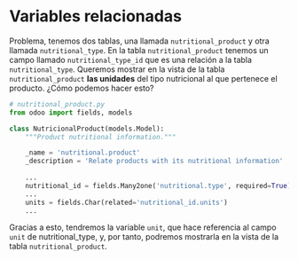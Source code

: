# Variables relacionadas
Problema, tenemos dos tablas, una llamada `nutritional_product` y otra llamada `nutritional_type`. En la tabla `nutritional_product` tenemos un campo llamado `nutritional_type_id` que es una relación a la tabla `nutritional_type`. Queremos mostrar en la vista de la tabla `nutritional_product` **las unidades** del tipo nutricional al que pertenece el producto. ¿Cómo podemos hacer esto?

```python
# nutritional_product.py
from odoo import fields, models

class NutricionalProduct(models.Model):
    """Product nutritional information."""

    _name = 'nutritional.product'
    _description = 'Relate products with its nutritional information'
    
    ...
    nutritional_id = fields.Many2one('nutritional.type', required=True)
    ...
    units = fields.Char(related='nutritional_id.units')
    ...
```

Gracias a esto, tendremos la variable `unit`, que hace referencia al campo `unit` de nutritional_type, y, por tanto, podremos mostrarla en la vista de la tabla `nutritional_product`.